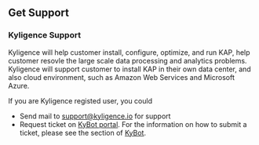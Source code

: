 ## Get Support

### Kyligence Support

Kyligence will help customer install, configure, optimize, and run KAP, help customer resovle the large scale data processing and analytics problems. Kyligence will support customer to install KAP in their own data center, and also cloud environment, such as Amazon Web Services and Microsoft Azure. 

If  you are Kyligence registed user, you could

- Send mail to support@kyligence.io for support
- Request ticket on [KyBot portal](https://kybot.io/home). For the information on how to submit a ticket, please see the section of [KyBot](kybot/kybot.en.md).

